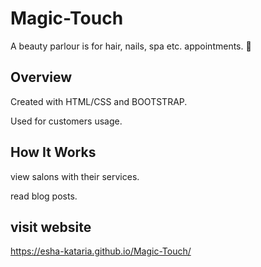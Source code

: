 # Magic-Touch
A beauty parlour is for hair, nails, spa etc. appointments. 💅

## Overview
Created with HTML/CSS and BOOTSTRAP.

Used for customers usage.

##  How It Works
view salons with their services.

read blog posts.

## visit website
https://esha-kataria.github.io/Magic-Touch/
